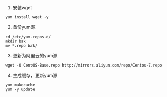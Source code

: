 1. 安装wget

```
yum install wget -y
```

2. 备份yum源

```
cd /etc/yum.repos.d/
mkdir bak
mv *.repo bak/
```

3. 更新为阿里云的yum源

```
wget -O CentOS-Base.repo http://mirrors.aliyun.com/repo/Centos-7.repo
```

4. 生成缓存，更新yum源

```
yum makecache
yum -y update
```

